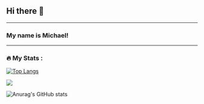 ## Hi there 👋
---

### My name is Michael!
---

<!--
**MichaelKuch26/aboutMeMD** is a ✨ _special_ ✨ repository because its `README.md` (this file) appears on your GitHub profile.

Here are some ideas to get you started:

- 🔭 I’m currently working on ...
- 🌱 I’m currently learning ...
- 👯 I’m looking to collaborate on ...
- 🤔 I’m looking for help with ...
- 💬 Ask me about ...
- 📫 How to reach me: ...
- 😄 Pronouns: ...
- ⚡ Fun fact: ...
-->

### :fire: My Stats :

[![Top Langs](https://github-readme-stats.vercel.app/api/top-langs/?username=MichaelKuch26&langs_count=8)](https://github.com/MichaelKuch26/github-readme-stats)


![](https://komarev.com/ghpvc/?username=MichaelKuch26)

![Anurag's GitHub stats](https://github-readme-stats.vercel.app/api?username=MichaelKuch26&show_icons=true&theme=synthwave)
